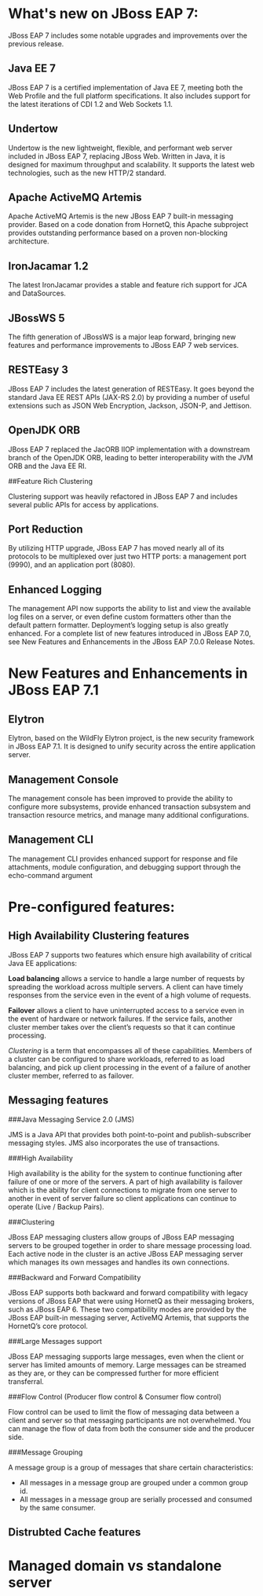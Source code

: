 # What's new on JBoss EAP 7: 

JBoss EAP 7 includes some notable upgrades and improvements over the previous release.

## Java EE 7

JBoss EAP 7 is a certified implementation of Java EE 7, meeting both the Web Profile and the full
platform specifications. It also includes support for the latest iterations of CDI 1.2 and Web Sockets 1.1.

## Undertow

Undertow is the new lightweight, flexible, and performant web server included in JBoss EAP 7,
replacing JBoss Web. Written in Java, it is designed for maximum throughput and scalability. It
supports the latest web technologies, such as the new HTTP/2 standard.

## Apache ActiveMQ Artemis

Apache ActiveMQ Artemis is the new JBoss EAP 7 built-in messaging provider. Based on a code
donation from HornetQ, this Apache subproject provides outstanding performance based on a
proven non-blocking architecture.

## IronJacamar 1.2

The latest IronJacamar provides a stable and feature rich support for JCA and DataSources.

## JBossWS 5

The fifth generation of JBossWS is a major leap forward, bringing new features and performance
improvements to JBoss EAP 7 web services.

## RESTEasy 3

JBoss EAP 7 includes the latest generation of RESTEasy. It goes beyond the standard Java EE
REST APIs (JAX-RS 2.0) by providing a number of useful extensions such as JSON Web Encryption,
Jackson, JSON-P, and Jettison.

## OpenJDK ORB
JBoss EAP 7 replaced the JacORB IIOP implementation with a downstream branch of the OpenJDK
ORB, leading to better interoperability with the JVM ORB and the Java EE RI.

##Feature Rich Clustering

Clustering support was heavily refactored in JBoss EAP 7 and includes several public APIs for
access by applications.

## Port Reduction
By utilizing HTTP upgrade, JBoss EAP 7 has moved nearly all of its protocols to be multiplexed over
just two HTTP ports: a management port (9990), and an application port (8080).

## Enhanced Logging
The management API now supports the ability to list and view the available log files on a server, or
even define custom formatters other than the default pattern formatter. Deployment’s logging
setup is also greatly enhanced.
For a complete list of new features introduced in JBoss EAP 7.0, see New Features and Enhancements
in the JBoss EAP 7.0.0 Release Notes.

# New Features and Enhancements in JBoss EAP 7.1

## Elytron

Elytron, based on the WildFly Elytron project, is the new security framework in JBoss EAP 7.1. It is
designed to unify security across the entire application server.

## Management Console

The management console has been improved to provide the ability to configure more subsystems,
provide enhanced transaction subsystem and transaction resource metrics, and manage many
additional configurations.

## Management CLI

The management CLI provides enhanced support for response and file attachments, module
configuration, and debugging support through the echo-command argument

# Pre-configured features: 

## High Availability Clustering features

JBoss EAP 7  supports two features which ensure high availability of critical Java EE applications:

**Load balancing** allows a service to handle a large number of requests by spreading the workload across multiple servers. A client can have timely responses from the service even in the event of a high volume of requests.

**Failover** allows a client to have uninterrupted access to a service even in the event of hardware or network failures. If the service fails, another cluster member takes over the client’s requests so that it can continue processing.

*Clustering* is a term that encompasses all of these capabilities. Members of a cluster can be configured to share workloads, referred to as load balancing, and pick up client processing in the event of a failure of another cluster member, referred to as failover.

## Messaging features 

###Java Messaging Service 2.0 (JMS)

JMS is a Java API that provides both point-to-point and publish-subscriber messaging styles. JMS also incorporates the use of transactions.

###High Availability

High availability is the ability for the system to continue functioning after failure of one or more of the servers.
A part of high availability is failover which is the ability for client connections to migrate from one server to another in event of server failure so client applications can continue to operate (Live / Backup Pairs).

###Clustering

JBoss EAP messaging clusters allow groups of JBoss EAP messaging servers to be grouped together in order to share message processing load. Each active node in the cluster is an active JBoss EAP messaging server which manages its own messages and handles its own connections.

###Backward and Forward Compatibility

JBoss EAP supports both backward and forward compatibility with legacy versions of JBoss EAP that were using HornetQ as their messaging brokers, such as JBoss EAP 6. These two compatibility modes are provided by the JBoss EAP built-in messaging server, ActiveMQ Artemis, that supports the HornetQ’s core protocol.

###Large Messages support

JBoss EAP messaging supports large messages, even when the client or server has limited amounts of memory. Large messages can be streamed as they are, or they can be compressed further for more efficient transferral.

###Flow Control (Producer flow control & Consumer flow control)

Flow control can be used to limit the flow of messaging data between a client and server so that messaging participants are not overwhelmed. You can manage the flow of data from both the consumer side and the producer side.

###Message Grouping

A message group is a group of messages that share certain characteristics:

- All messages in a message group are grouped under a common group id.
- All messages in a message group are serially processed and consumed by the same consumer.

## Distrubted Cache features 

# Managed domain vs standalone server 
